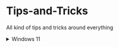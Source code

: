 # Tips-and-Tricks
All kind of tips and tricks around everything 


<details><summary>Windows 11</summary>
	<details><summary>Shortcuts</summary>

		`[Windows] + [A]`: The action center opens.

		`[Windows] + [E]`: Explorer opens.

		`[Windows] + [G]`: Enter the gaming menu to record your gameplay.

		`[Windows] + [H]`: Start voice input.

		`[Windows] + [I]`: Settings will open.

		`[Windows] + [N]`: Show notification center and calendar.

		`[Windows] + [R]`: Call up the "Run" dialog.

		`[Windows] + [V]`: View clipboard history.

		`[Windows] + [.]`: Call up the emoji menu.

		`[Windows] + [+]`: Start Magnifier.

	</details>
</details>


<details><summary>Sublime Text</summary>
	<details><summary>Shortcuts</summary>

		`[Command] + [D]`: Select a word.

		`[Command] + [Shift] + [D]`: Duplicate Current Line.

		`[Command] + [L]`: Select a line.

		`[Command] + [Shift] + [L]`: Delete Current Line.

		`[Command] + [A]`: Select the entire content within the document.

		`[Command] + [Shift] + [F]`: Cross-File Editing.

		`[Command] + [Shift] + [P]`: Command Palette.

	</details>


	<details><summary>Settings</summary>

		Spell Checker: `Preferences > Settings – User` and add the following line `"spell_check": true`

		Auto Save on Focus Lost: `Preferences > Settings – User` and add the following line `"save_on_focus_lost": true`

	</details>
</details>


<details>
<summary>Websites</summary>

	[AlternativeTo](https://alternativeto.net/): Find better alternatives to the products.

	[opensourcealternative.to](https://www.opensourcealternative.to/): Find open source alternatives.

	[Trello](https://trello.com/): Project management tool.

	[Notion](https://www.notion.so/): Note taking and project management tool.

	[Simple Icons](https://simpleicons.org/): Free SVG icons for popular brands.

	[Carrd](https://carrd.co/): Build one page website free.

	[Namech_k](https://namechk.com/): Check for domain and usernames.

	[PDF DRIVE](https://www.pdfdrive.com/): Search engine for PDF files.

	[Smallpdf](https://smallpdf.com/): PDF tools.

	[cloudconvert](https://cloudconvert.com/): Convert any file type to any other file type.

	[removebg](https://www.remove.bg/de): Remove background of images.

	[BuiltWith](https://builtwith.com/): Find out what websites are Built With.

	[PREPOSTSEO](https://www.prepostseo.com/): Free online tools.

	[Resume Maker](https://www.resumemaker.online/): Create a professional resume in just minutes.

	[TinEye](https://tineye.com/): Reverse Image Search.

	[WolframAlpha](https://www.wolframalpha.com/): AI for Math, Science and Life questions.

</details>
